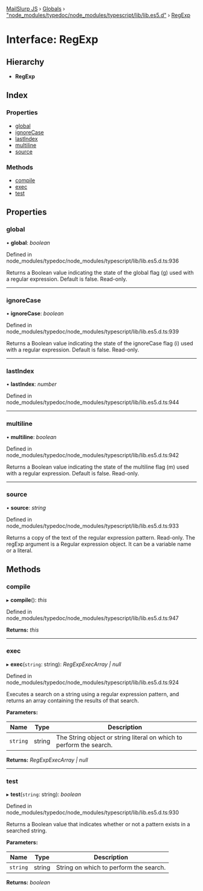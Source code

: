 [MailSlurp JS](../README.md) › [Globals](../globals.md) › ["node_modules/typedoc/node_modules/typescript/lib/lib.es5.d"](../modules/_node_modules_typedoc_node_modules_typescript_lib_lib_es5_d_.md) › [RegExp](_node_modules_typedoc_node_modules_typescript_lib_lib_es5_d_.regexp.md)

# Interface: RegExp

## Hierarchy

* **RegExp**

## Index

### Properties

* [global](_node_modules_typedoc_node_modules_typescript_lib_lib_es5_d_.regexp.md#global)
* [ignoreCase](_node_modules_typedoc_node_modules_typescript_lib_lib_es5_d_.regexp.md#ignorecase)
* [lastIndex](_node_modules_typedoc_node_modules_typescript_lib_lib_es5_d_.regexp.md#lastindex)
* [multiline](_node_modules_typedoc_node_modules_typescript_lib_lib_es5_d_.regexp.md#multiline)
* [source](_node_modules_typedoc_node_modules_typescript_lib_lib_es5_d_.regexp.md#source)

### Methods

* [compile](_node_modules_typedoc_node_modules_typescript_lib_lib_es5_d_.regexp.md#compile)
* [exec](_node_modules_typedoc_node_modules_typescript_lib_lib_es5_d_.regexp.md#exec)
* [test](_node_modules_typedoc_node_modules_typescript_lib_lib_es5_d_.regexp.md#test)

## Properties

###  global

• **global**: *boolean*

Defined in node_modules/typedoc/node_modules/typescript/lib/lib.es5.d.ts:936

Returns a Boolean value indicating the state of the global flag (g) used with a regular expression. Default is false. Read-only.

___

###  ignoreCase

• **ignoreCase**: *boolean*

Defined in node_modules/typedoc/node_modules/typescript/lib/lib.es5.d.ts:939

Returns a Boolean value indicating the state of the ignoreCase flag (i) used with a regular expression. Default is false. Read-only.

___

###  lastIndex

• **lastIndex**: *number*

Defined in node_modules/typedoc/node_modules/typescript/lib/lib.es5.d.ts:944

___

###  multiline

• **multiline**: *boolean*

Defined in node_modules/typedoc/node_modules/typescript/lib/lib.es5.d.ts:942

Returns a Boolean value indicating the state of the multiline flag (m) used with a regular expression. Default is false. Read-only.

___

###  source

• **source**: *string*

Defined in node_modules/typedoc/node_modules/typescript/lib/lib.es5.d.ts:933

Returns a copy of the text of the regular expression pattern. Read-only. The regExp argument is a Regular expression object. It can be a variable name or a literal.

## Methods

###  compile

▸ **compile**(): *this*

Defined in node_modules/typedoc/node_modules/typescript/lib/lib.es5.d.ts:947

**Returns:** *this*

___

###  exec

▸ **exec**(`string`: string): *RegExpExecArray | null*

Defined in node_modules/typedoc/node_modules/typescript/lib/lib.es5.d.ts:924

Executes a search on a string using a regular expression pattern, and returns an array containing the results of that search.

**Parameters:**

Name | Type | Description |
------ | ------ | ------ |
`string` | string | The String object or string literal on which to perform the search.  |

**Returns:** *RegExpExecArray | null*

___

###  test

▸ **test**(`string`: string): *boolean*

Defined in node_modules/typedoc/node_modules/typescript/lib/lib.es5.d.ts:930

Returns a Boolean value that indicates whether or not a pattern exists in a searched string.

**Parameters:**

Name | Type | Description |
------ | ------ | ------ |
`string` | string | String on which to perform the search.  |

**Returns:** *boolean*
